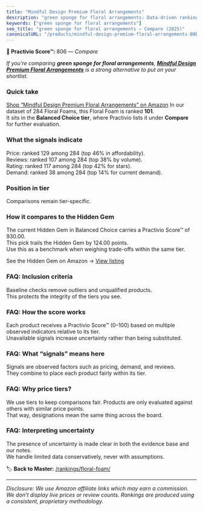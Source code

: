 ```yaml
---
title: "Mindful Design Premium Floral Arrangements"
description: "green sponge for floral arrangements: Data-driven ranking using the Practivio Score™. Positioned by quality, value, demand, findability, momentum."
keywords: ["green sponge for floral arrangements"]
seo_title: "green sponge for floral arrangements — Compare (2025)"
canonicalURL: "/products/mindful-design-premium-floral-arrangements-B0D3RVJ93X/"
---
```


**🛒 Practivio Score™:** 806 — _Compare_


*If you're comparing **green sponge for floral arrangements**, **[Mindful Design Premium Floral Arrangements](https://www.amazon.com/dp/B0D3RVJ93X?tag=practivio-20)** is a strong alternative to put on your shortlist.*
### Quick take
[Shop “Mindful Design Premium Floral Arrangements” on Amazon](https://www.amazon.com/dp/B0D3RVJ93X?tag=practivio-20)
In our dataset of 284 Floral Foams, this Floral Foam is ranked **101**.  
It sits in the **Balanced Choice tier**, where Practivio lists it under **Compare** for further evaluation.

### What the signals indicate
Price: ranked 129 among 284 (top 46% in affordability).  
Reviews: ranked 107 among 284 (top 38% by volume).  
Rating: ranked 117 among 284 (top 42% for stars).  
Demand: ranked 38 among 284 (top 14% for current demand).

### Position in tier
Comparisons remain tier-specific.

### How it compares to the Hidden Gem
The current Hidden Gem in Balanced Choice carries a Practivio Score™ of 930.00.  
This pick trails the Hidden Gem by 124.00 points.  
Use this as a benchmark when weighing trade-offs within the same tier.  

See the Hidden Gem on Amazon → [View listing](https://www.amazon.com/dp/B0C73GH3PP?tag=practivio-20)

### FAQ: Inclusion criteria
Baseline checks remove outliers and unqualified products.  
This protects the integrity of the tiers you see.

### FAQ: How the score works
Each product receives a Practivio Score™ (0–100) based on multiple observed indicators relative to its tier.  
Unavailable signals increase uncertainty rather than being substituted.

### FAQ: What “signals” means here
Signals are observed factors such as pricing, demand, and reviews.  
They combine to place each product fairly within its tier.

### FAQ: Why price tiers?
We use tiers to keep comparisons fair. Products are only evaluated against others with similar price points.  
That way, designations mean the same thing across the board.

### FAQ: Interpreting uncertainty
The presence of uncertainty is made clear in both the evidence base and our notes.  
We handle limited data conservatively, never with assumptions.

<!-- Missing template for Compare/CompareWithinPriceClass -->


🏷️ **Back to Master:** [/rankings/floral-foam/](/rankings/floral-foam/)

---
_Disclosure: We use Amazon affiliate links which may earn a commission. We don’t display live prices or review counts. Rankings are produced using a consistent, proprietary methodology._
